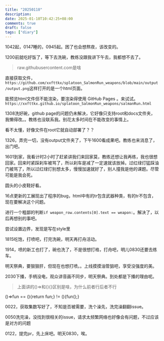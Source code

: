```yaml
---
title: "20250110"
description: 
date: 2025-01-10T10:42:25+08:00
comments: true
draft: false
tags: ["diary"]
---
```

1042起，0147睡的，0945起。困了也会想熬夜，该改变的。

1200前就吃好饭了，等下去洗碗，教练没跟我讲下午去，我都想不去了。

>raw.githubusercontent.com是啥

直接获取文件，`https://github.com/xxfttkx/splatoon_SalmonRun_weapons/blob/main/output/output.png`这样打开的是一个html页面。

能预览html文件但不能渲染，要渲染得使用 GitHub Pages 。来试试。`https://xxfttkx.github.io/splatoon_SalmonRun_weapons/salmanRun.html`

1308洗好碗，github page的问题仍未解决，它好像只支持root和docs文件夹，我懒得改。。教练也没联系我。别花太多时间在不能改变的事情上。

看不太懂，好像文件在root它就自动部署了？？

1326，弄完一切，没有output文件夹了，下午1600看成果吧。教练也来消息了，出门吧。

1601到家，我看计时2小时了赶紧讲我们来回家莫，教练还想让我再练，我也很想回家。回来时紧踩刹车被骂了，所以刹车是减了一定速就该放掉。过红绿灯猛踩油门被骂了，所以过红绿灯别想太多，慢慢加速就好了，别人撞我是他的课题。尽管可能是我会死。

圆头的小皮鞋好看。

16点更新的工展现出了程序的bug，html中有的tr包含武器种类，有的tr不包含，现在要解决这个问题。

进行一个粗鄙的判断`if weapon_row.contents[0].text == weapon:`。解决了，以后再想别的事吧。

尝试设置边界，发现是写在style里

1815吃饱，打喷吧，打完洗碗，明天再打舟活动。

1914，喷的新工也打了，碗也洗了，不是很想打格，打舟吧，明儿0830还要去练车。

明天祭典，要狠狠肝，但现在也想打喷。。上线摸摸油管狙吧，享受没强度的美。

2030下播，手柄没电，观众讲音画不同步，明天祭典。到处都是下播的理由呢。

>上面讲的()=>和(){}区别是啥，为什么前者行后者不行

()=>fun == (){return fun;} != (){fun();}

0022，获取集数写好了，不知是否被需要，洗个澡先，洗完澡翻翻issue。

0050洗完澡，没找到很相关的issue，请求太频繁网络也好像会有问题，不过应该是对方的问题

0122，提完pr，先上床吧。明天0830，唉。